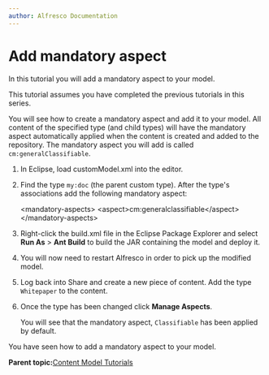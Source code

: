 ```yaml
---
author: Alfresco Documentation
---
```


# Add mandatory aspect

In this tutorial you will add a mandatory aspect to your model.

This tutorial assumes you have completed the previous tutorials in this series.

You will see how to create a mandatory aspect and add it to your model. All content of the specified type \(and child types\) will have the mandatory aspect automatically applied when the content is created and added to the repository. The mandatory aspect you will add is called `cm:generalClassifiable`.

1.  In Eclipse, load customModel.xml into the editor.

2.  Find the type `my:doc` \(the parent custom type\). After the type's associations add the following mandatory aspect:

    <mandatory-aspects\> <aspect\>cm:generalclassifiable</aspect\> </mandatory-aspects\>

3.  Right-click the build.xml file in the Eclipse Package Explorer and select **Run As** \> **Ant Build** to build the JAR containing the model and deploy it.

4.  You will now need to restart Alfresco in order to pick up the modified model.

5.  Log back into Share and create a new piece of content. Add the type `Whitepaper` to the content.

6.  Once the type has been changed click **Manage Aspects**.

    You will see that the mandatory aspect, `Classifiable` has been applied by default.


You have seen how to add a mandatory aspect to your model.

**Parent topic:**[Content Model Tutorials](../concepts/dev-extensions-content-models-tutorials-intro.md)


